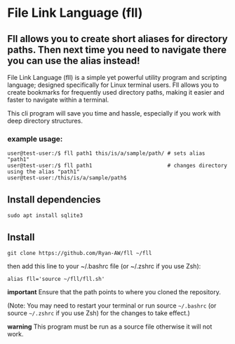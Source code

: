 # File Link Language (fll)
## Fll allows you to create short aliases for directory paths. Then next time you need to navigate there you can use the alias instead!

File Link Language (fll) is a simple yet powerful utility program
and scripting language; designed specifically for Linux terminal users.
Fll allows you to create bookmarks for frequently used directory paths,
making it easier and faster to navigate within a terminal.

This cli program will save you time and hassle, especially if you work with deep directory structures.

### example usage:
``` console
user@test-user:/$ fll path1 this/is/a/sample/path/ # sets alias "path1"
user@test-user:/$ fll path1                        # changes directory using the alias "path1"
user@test-user:/this/is/a/sample/path$ 
```

## Install dependencies
``` console
sudo apt install sqlite3
```

## Install
``` console
git clone https://github.com/Ryan-AW/fll ~/fll
```
then add this line to your ~/.bashrc file (or ~/.zshrc if you use Zsh):
``` console
alias fll='source ~/fll/fll.sh'
```
**important**
Ensure that the path points to where you cloned the repository.

(Note: You may need to restart your terminal or run source `~/.bashrc` (or source `~/.zshrc` if you use Zsh) for the changes to take effect.)

**warning**
This program must be run as a source file otherwise it will not work.
